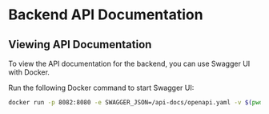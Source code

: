 # Backend API Documentation

## Viewing API Documentation

To view the API documentation for the backend, you can use Swagger UI with Docker. 

Run the following Docker command to start Swagger UI:

```bash
docker run -p 8082:8080 -e SWAGGER_JSON=/api-docs/openapi.yaml -v $(pwd)/api-docs:/api-docs swaggerapi/swagger-ui
